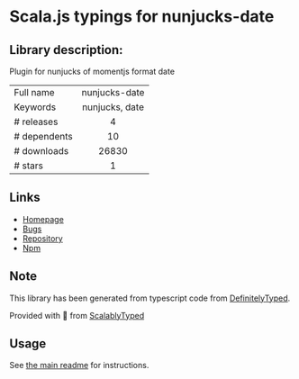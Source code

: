 
# Scala.js typings for nunjucks-date


## Library description:
Plugin for nunjucks of momentjs format date

|                    |                 |
| ------------------ | :-------------: |
| Full name          | nunjucks-date |
| Keywords           | nunjucks, date |
| # releases         | 4 |
| # dependents       | 10 |
| # downloads        | 26830 |
| # stars            | 1 |

## Links
- [Homepage](https://github.com/techmsi/nunjucks-date)
- [Bugs](https://github.com/techmsi/nunjucks-date/issues)
- [Repository](https://github.com/techmsi/nunjucks-date)
- [Npm](https://www.npmjs.com/package/nunjucks-date)
    


## Note
This library has been generated from typescript code from [DefinitelyTyped](https://definitelytyped.org).

Provided with :purple_heart: from [ScalablyTyped](https://github.com/oyvindberg/ScalablyTyped)

## Usage
See [the main readme](../../readme.md) for instructions.


